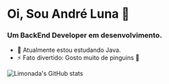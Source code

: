 # Oi, Sou André Luna 👋
### Um BackEnd Developer em desenvolvimento.

- 🌱 Atualmente estou estudando Java.
- ⚡ Fato divertido: Gosto muito de pinguins 🐧

![Limonada's GitHub stats](https://github-readme-stats.vercel.app/api?username=iLimonada&show_icons=true&theme=radical)
